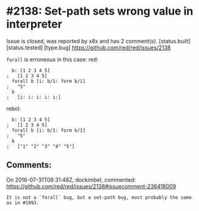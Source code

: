 
#2138: Set-path sets wrong value in interpreter
================================================================================
Issue is closed, was reported by x8x and has 2 comment(s).
[status.built] [status.tested] [type.bug]
<https://github.com/red/red/issues/2138>

`forall` is erroneous in this case:
red:

```
  b: [1 2 3 4 5]
;   [1 2 3 4 5]
  forall b [i: b/1: form b/1]
;   "5"
  b
;   [i: i: i: i: i:]
```

rebol:

```
  b: [1 2 3 4 5]                            
;   [1 2 3 4 5]
  forall b [i: b/1: form b/1]               
;   "5"
  b
;   ["1" "2" "3" "4" "5"]
```



Comments:
--------------------------------------------------------------------------------

On 2016-07-31T08:31:48Z, dockimbel, commented:
<https://github.com/red/red/issues/2138#issuecomment-236418009>

    It is not a `forall` bug, but a set-path bug, most probably the same as in #1993.

